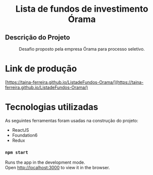 <h1 align="center">Lista de fundos de investimento Órama</h1>

## Descrição do Projeto
<p align="center">Desafio proposto pela empresa Órama para processo seletivo.</p>

# Link de produção 
[https://taina-ferreira.github.io/ListadeFundos-Orama/](https://taina-ferreira.github.io/ListadeFundos-Orama/)

# Tecnologias utilizadas
As seguintes ferramentas foram usadas na construção do projeto:

- ReactJS
- Foundation6
- Redux

### `npm start`

Runs the app in the development mode.\
Open [http://localhost:3000](http://localhost:3000) to view it in the browser.





